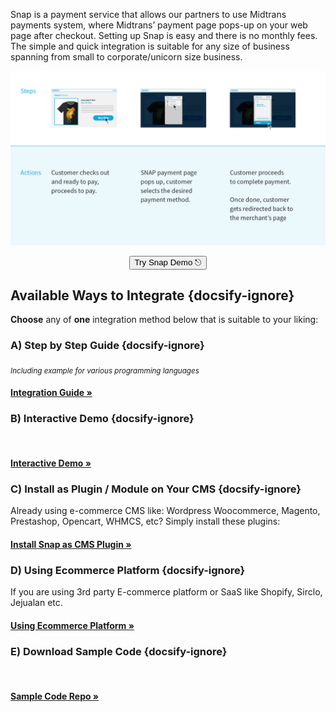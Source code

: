 Snap is a payment service that allows our partners to use Midtrans payments system, where Midtrans’ payment page pops-up on your web page after checkout. Setting up Snap is easy and there is no monthly fees. The simple and quick integration is suitable for any size of business spanning from small to corporate/unicorn size business.

![Snap Overview](./../../asset/image/snap-overview-main.png)

<p style="text-align: center;">
  <button onclick="
  event.target.innerText = `Processing...`;
  fetch(`https://cors-anywhere.herokuapp.com/https://midtrans.com/api/request_snap_token`)
    .then(res=>res.json())
    .then(res=>{
      let snapToken = res.token;
      snap.pay(snapToken,{
        onSuccess: function(res){ console.log('Snap result:',res) },
        onPending: function(res){ console.log('Snap result:',res) },
        onError: function(res){ console.log('Snap result:',res) },
      });
    })
    .catch( e=>{ console.error(e); window.open('https://demo.midtrans.com', '_blank'); } )
    .finally( e=>{ event.target.innerText = `Pay with Snap &#9099;` })
  " class="my-btn">Try Snap Demo &#9099;</button>
</p>

## Available Ways to Integrate {docsify-ignore}
**Choose** any of **one** integration method below that is suitable to your liking:

### A) Step by Step Guide {docsify-ignore}
<sub><i>Including example for various programming languages</i></sub>
<br>
<div class="my-card">

#### [Integration Guide &#187;](/en/snap/integration-guide.md)
</div>

### B) Interactive Demo {docsify-ignore}
<br>
<div class="my-card">

#### [Interactive Demo &#187;](/en/snap/interactive-demo.md)
</div>

### C) Install as Plugin / Module on Your CMS {docsify-ignore}
Already using e-commerce CMS like: Wordpress Woocommerce, Magento, Prestashop, Opencart, WHMCS, etc? Simply install these plugins:

<div class="my-card">

#### [Install Snap as CMS Plugin &#187;](/en/snap/with-plugins.md)
</div>

### D) Using Ecommerce Platform {docsify-ignore}
If you are using 3rd party E-commerce platform or SaaS like Shopify, Sirclo, Jejualan etc.

<div class="my-card">

#### [Using Ecommerce Platform &#187;](/en/snap/platform/overview.md)
</div>

### E) Download Sample Code {docsify-ignore}
<br>
<div class="my-card">

#### [Sample Code Repo &#187;](/en/technical-reference/library-plugin.md#sample-code)
</div>
